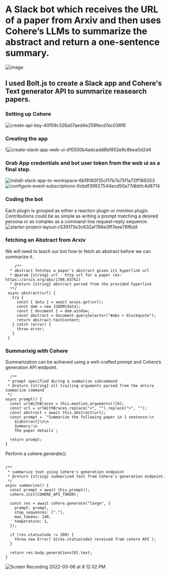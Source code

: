 
# A Slack bot which receives the URL of a paper from Arxiv and then uses Cohere’s LLMs to summarize the abstract and return a one-sentence summary.
![image](https://user-images.githubusercontent.com/63557848/167219007-156db099-9ab3-4bd3-942e-3df1558b3b03.png)

## I used Bolt.js to create a Slack app and Cohere's Text generator API to summarize reasearch papers.

### Setting up Cohere
![create-api-key-40f59c326a07aed4e259fecd7ec036f6](https://user-images.githubusercontent.com/63557848/167220054-f7de55c8-fe02-4c4d-ac30-8be049df72d1.gif)

### Creating the app 
!![create-slack-app-web-ui-d10550b4adcadd8bf852e9c8bea5d2d4](https://user-images.githubusercontent.com/63557848/167220073-a006bc11-291c-412e-8945-d943d94b3082.gif)

### Grab App credentials and bot user token from the web ui as a final step.
![install-slack-app-to-workspace-6bf8160f35cf17b7a75f1a72ff189203](https://user-images.githubusercontent.com/63557848/167220142-ad02e580-c96e-4a7b-9536-c8a5c4c29d9a.gif)
![configure-event-subscriptions-0cbdf39927544ecd50a77dbbfc4d8714](https://user-images.githubusercontent.com/63557848/167220173-041d8fae-0bc9-4bd1-8a40-d5bce87340b7.gif)

### Coding the bot
Each plugin is grouped as either a reaction plugin or mention plugin. Contributions could be as simple as writing a prompt matching a desired persona or as complex as a command-line request-reply sequence.
![starter-project-layout-c539173e3c632af786e3ff7eee78f6dd](https://user-images.githubusercontent.com/63557848/167220223-03dc9df9-71f6-4391-b769-d6b7ead7e45d.gif)

### fetching an Abstract from Arxiv
We will need to teach our bot how to fetch an abstract before we can summarize it.

 ```
     /**
   * abstract fetches a paper's abstract given its hyperlink url
   * @param {string} url - http url for a paper (ex: https://arxiv.org/abs/1706.03762)
   * @return {string} abstract parsed from the provided hyperlink
   **/
  async abstract(url) {
    try {
      const { data } = await axios.get(url);
      const dom = new JSDOM(data);
      const { document } = dom.window;
      const abstract = document.querySelector("#abs > blockquote");
      return abstract.textContent;
    } catch (error) {
      throw error;
    }
  }
  ```
  
  ### Summarixig with Cohere
  Summarization can be achieved using a well-crafted prompt and Cohere’s generation API endpoint.
  ```
    /**
   * prompt specified during a summarize subcommand
   * @return {string} all trailing arguments parsed from the entire summarize command
   */
  async prompt() {
    const urlWithBraces = this.mention.arguments()[0];
    const url = urlWithBraces.replace("<", "").replace(">", "");
    const abstract = await this.abstract(url);
    const prompt = `"Summarize the following paper in 1 sentence:\n
      ${abstract}\n\n
      Summary:\n
      The paper details`;

    return prompt;
  }
  ```
  
  Perform a cohere.generate():
  ```

  /**
   * summarize text using Cohere's generation endpoint
   * @return {string} summarized text from Cohere's generation endpoint.
   */
  async summarize() {
    const prompt = await this.prompt();
    cohere.init(COHERE_API_TOKEN);

    const res = await cohere.generate("large", {
      prompt: prompt,
      stop_sequences: ["."],
      max_tokens: 140,
      temperature: 1,
    });

    if (res.statusCode != 200) {
      throw new Error(`${res.statusCode} received from cohere API`);
    }

    return res.body.generations[0].text;
  }
  ```
  
  ![Screen Recording 2022-05-06 at 8 12 02 PM](https://user-images.githubusercontent.com/63557848/167229895-354c2c30-42ea-42b9-890d-09f9b0cdf234.gif)

  
